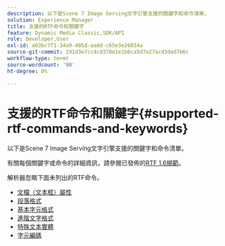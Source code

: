 ```yaml
---
description: 以下是Scene 7 Image Serving文字引擎支援的關鍵字和命令清單。
solution: Experience Manager
title: 支援的RTF命令和關鍵字
feature: Dynamic Media Classic,SDK/API
role: Developer,User
exl-id: a63bc7f1-34a9-485d-aadd-c65e3e26034a
source-git-commit: 191d3e7cc4cd370e1e1b6ca5d7e27acd3ded7b6c
workflow-type: tm+mt
source-wordcount: '90'
ht-degree: 0%

---
```


# 支援的RTF命令和關鍵字{#supported-rtf-commands-and-keywords}

以下是Scene 7 Image Serving文字引擎支援的關鍵字和命令清單。

有關每個關鍵字或命令的詳細資訊，請參閱已發佈的[RTF 1.6規範](https://msdn.microsoft.com/en-us/library/aa140277%28v=office.10%29.aspx)。

解析器忽略下面未列出的RTF命令。

* [文檔（文本框）屬性](r-document-text-box-properties.md)
* [段落格式](r-paragraph-formatting.md)
* [基本字元格式](r-basic-character-formatting.md)
* [進階文字格式](r-advanced-text-formatting.md)
* [特殊文本實體](r-special-text-entities.md)
* [字元編碼](r-is-http-character-encoding.md)
